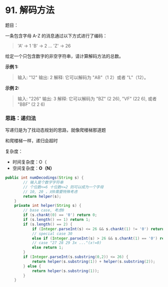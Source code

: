 # 91. 解码方法

题目：

一条包含字母 A-Z 的消息通过以下方式进行了编码：

> 'A' -> 1
> 'B' -> 2
> ...
> 'Z' -> 26

给定一个只包含数字的非空字符串，请计算解码方法的总数。

**示例 1:**

> 输入: "12"
> 输出: 2
> 解释: 它可以解码为 "AB"（1 2）或者 "L"（12）。

**示例 2:**

> 输入: "226"
> 输出: 3
> 解释: 它可以解码为 "BZ" (2 26), "VF" (22 6), 或者 "BBF" (2 2 6) 





### 思路：递归法

写递归是为了找动态规划的思路，就像爬楼梯那道题

和爬楼梯一样，递归会超时

复杂度：

- 时间复杂度：O（
- 空间复杂度：**O（N）**

```java
public int numDecodings(String s) {
        // 输入是个数字字符串
        // 个位数<=6 十位数<=2 则可以成为一个字母
        // 10, 20 ，对0需要特殊考虑
        return helper(s);
    }
    private int helper(String s) {
        // base case, 考虑0
        if (s.charAt(0) == '0') return 0;
        if (s.length() == 1) return 1;
        if (s.length() == 2) {
            if (Integer.parseInt(s) <= 26 && s.charAt(1) != '0') return 2;
            // special case 30
            else if (Integer.parseInt(s) > 26 && s.charAt(1) == '0') return 0;
            // case "27 28 29 3x ..."(x!=0)
            else return 1;
        }
        if (Integer.parseInt(s.substring(0,2)) <= 26) {
            return helper(s.substring(1)) + helper(s.substring(2));
        } else {
            return helper(s.substring(1));
        }
    }
```

